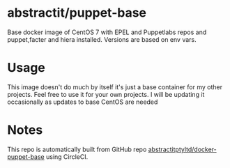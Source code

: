# abstractit/puppet-base

Base docker image of CentOS 7 with EPEL and Puppetlabs repos and puppet,facter and hiera installed.
Versions are based on env vars.

# Usage

This image doesn't do much by itself it's just a base container for my other projects. Feel free to use it for your own projects.
I will be updating it occasionally as updates to base CentOS are needed

# Notes

This repo is automatically built from GitHub repo [abstractitptyltd/docker-puppet-base](https://github.com/abstractitptyltd/docker-puppet-base) using CircleCI.